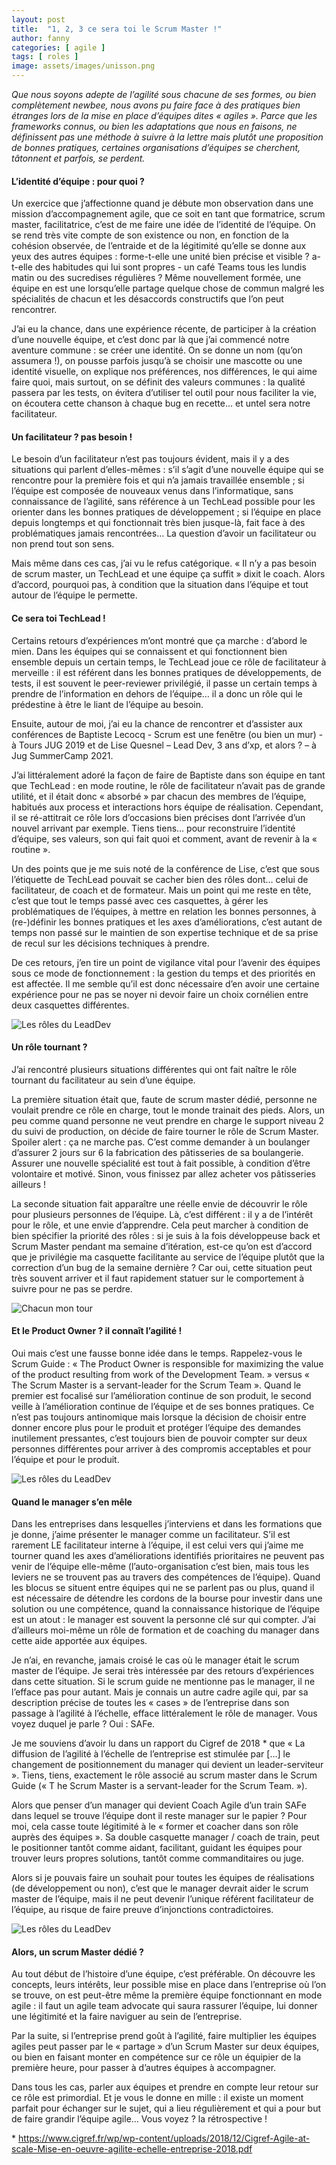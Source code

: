 ```yaml
---
layout: post
title:  "1, 2, 3 ce sera toi le Scrum Master !"
author: fanny
categories: [ agile ]
tags: [ roles ]
image: assets/images/unisson.png
---
```


*Que nous soyons adepte de l’agilité sous chacune de ses formes, ou bien complètement newbee, nous avons pu faire face à des pratiques bien étranges lors de la mise en place d’équipes dites « agiles ». Parce que les frameworks connus, ou bien les adaptations que nous en faisons, ne définissent pas une méthode à suivre à la lettre mais plutôt une proposition de bonnes pratiques, certaines organisations d’équipes se cherchent, tâtonnent et parfois, se perdent.*

#### L’identité d’équipe : pour quoi ?

Un exercice que j’affectionne quand je débute mon observation dans une mission d’accompagnement agile, que ce soit en tant que formatrice, scrum master, facilitatrice, c’est de me faire une idée de l’identité de l’équipe. On se rend très vite compte de son existence ou non, en fonction de la cohésion observée, de l’entraide et de la légitimité qu’elle se donne aux yeux des autres équipes : forme-t-elle une unité bien précise et visible ? a-t-elle des habitudes qui lui sont propres - un café Teams tous les lundis matin ou des sucredises régulières ? Même nouvellement formée, une équipe en est une lorsqu’elle partage quelque chose de commun malgré les spécialités de chacun et les désaccords constructifs que l’on peut rencontrer.

J’ai eu la chance, dans une expérience récente, de participer à la création d’une nouvelle équipe, et c’est donc par là que j’ai commencé notre aventure commune : se créer une identité. On se donne un nom (qu’on assumera !), on pousse parfois jusqu’à se choisir une mascotte ou une identité visuelle, on explique nos préférences, nos différences, le qui aime faire quoi, mais surtout, on se définit des valeurs communes : la qualité passera par les tests, on évitera d’utiliser tel outil pour nous faciliter la vie, on écoutera cette chanson à chaque bug en recette… et untel sera notre facilitateur.

#### Un facilitateur ? pas besoin !

Le besoin d’un facilitateur n’est pas toujours évident, mais il y a des situations qui parlent d’elles-mêmes : s’il s’agit d’une nouvelle équipe qui se rencontre pour la première fois et qui n’a jamais travaillée ensemble ; si l’équipe est composée de nouveaux venus dans l’informatique, sans connaissance de l’agilité, sans référence à un TechLead possible pour les orienter dans les bonnes pratiques de développement ; si l’équipe en place depuis longtemps et qui fonctionnait très bien jusque-là, fait face à des problématiques jamais rencontrées… La question d’avoir un facilitateur ou non prend tout son sens.

Mais même dans ces cas, j’ai vu le refus catégorique. « Il n’y a pas besoin de scrum master, un TechLead et une équipe ça suffit » dixit le coach. Alors d’accord, pourquoi pas, à condition que la situation dans l’équipe et tout autour de l’équipe le permette.  

#### Ce sera toi TechLead !

Certains retours d’expériences m’ont montré que ça marche : d’abord le mien. Dans les équipes qui se connaissent et qui fonctionnent bien ensemble depuis un certain temps, le TechLead joue ce rôle de facilitateur à merveille : il est référent dans les bonnes pratiques de développements, de tests, il est souvent le peer-reviewer privilégié, il passe un certain temps à prendre de l’information en dehors de l’équipe… il a donc un rôle qui le prédestine à être le liant de l’équipe au besoin.

Ensuite, autour de moi, j’ai eu la chance de rencontrer et d’assister aux conférences de Baptiste Lecocq - Scrum est une fenêtre (ou bien un mur) - à Tours JUG 2019 et de Lise Quesnel – Lead Dev, 3 ans d’xp, et alors ? – à Jug SummerCamp 2021.

J’ai littéralement adoré la façon de faire de Baptiste dans son équipe en tant que TechLead : en mode routine, le rôle de facilitateur n’avait pas de grande utilité, et il était donc « absorbé » par chacun des membres de l’équipe, habitués aux process et interactions hors équipe de réalisation. Cependant, il se ré-attitrait ce rôle lors d’occasions bien précises dont l’arrivée d’un nouvel arrivant par exemple. Tiens tiens… pour reconstruire l’identité d’équipe, ses valeurs, son qui fait quoi et comment, avant de revenir à la « routine ».

Un des points que je me suis noté de la conférence de Lise, c’est que sous l’étiquette de TechLead pouvait se cacher bien des rôles dont… celui de facilitateur, de coach et de formateur. Mais un point qui me reste en tête, c’est que tout le temps passé avec ces casquettes, à gérer les problématiques de l’équipes, à mettre en relation les bonnes personnes, à (re-)définir les bonnes pratiques et les axes d’améliorations, c’est autant de temps non passé sur le maintien de son expertise technique et de sa prise de recul sur les décisions techniques à prendre.

De ces retours, j’en tire un point de vigilance vital pour l’avenir des équipes sous ce mode de fonctionnement : la gestion du temps et des priorités en est affectée. Il me semble qu’il est donc nécessaire d’en avoir une certaine expérience pour ne pas se noyer ni devoir faire un choix cornélien entre deux casquettes différentes.

![Les rôles du LeadDev](/assets/images/leadDev.png)

#### Un rôle tournant ?

J’ai rencontré plusieurs situations différentes qui ont fait naître le rôle tournant du facilitateur au sein d’une équipe.

La première situation était que, faute de scrum master dédié, personne ne voulait prendre ce rôle en charge, tout le monde trainait des pieds. Alors, un peu comme quand personne ne veut prendre en charge le support niveau 2 du suivi de production, on décide de faire tourner le rôle de Scrum Master. Spoiler alert : ça ne marche pas. C’est comme demander à un boulanger d’assurer 2 jours sur 6 la fabrication des pâtisseries de sa boulangerie. Assurer une nouvelle spécialité est tout à fait possible, à condition d’être volontaire et motivé. Sinon, vous finissez par allez acheter vos pâtisseries ailleurs !

La seconde situation fait apparaître une réelle envie de découvrir le rôle pour plusieurs personnes de l’équipe. Là, c’est différent : il y a de l’intérêt pour le rôle, et une envie d’apprendre. Cela peut marcher à condition de bien spécifier la priorité des rôles : si je suis à la fois développeuse back et Scrum Master pendant ma semaine d’itération, est-ce qu’on est d’accord que je privilégie ma casquette facilitante au service de l’équipe plutôt que la correction d’un bug de la semaine dernière ? Car oui, cette situation peut très souvent arriver et il faut rapidement statuer sur le comportement à suivre pour ne pas se perdre.

![Chacun mon tour](/assets/images/chacunMonTour.png)

#### Et le Product Owner ? il connaît l’agilité !

Oui mais c’est une fausse bonne idée dans le temps. Rappelez-vous le Scrum Guide : « The Product Owner is responsible for maximizing the value of the product resulting from work of the Development Team. » versus « The Scrum Master is a servant-leader for the Scrum Team ». Quand le premier est focalisé sur l’amélioration continue de son produit, le second veille à l’amélioration continue de l’équipe et de ses bonnes pratiques. Ce n’est pas toujours antinomique mais lorsque la décision de choisir entre donner encore plus pour le produit et protéger l’équipe des demandes inutilement pressantes, c’est toujours bien de pouvoir compter sur deux personnes différentes pour arriver à des compromis acceptables et pour l’équipe et pour le produit.

![Les rôles du LeadDev](/assets/images/PO.png)

#### Quand le manager s’en mêle

Dans les entreprises dans lesquelles j’interviens et dans les formations que je donne, j’aime présenter le manager comme un facilitateur. S’il est rarement LE facilitateur interne à l’équipe, il est celui vers qui j’aime me tourner quand les axes d’améliorations identifiés prioritaires ne peuvent pas venir de l’équipe elle-même (l’auto-organisation c’est bien, mais tous les leviers ne se trouvent pas au travers des compétences de l’équipe). Quand les blocus se situent entre équipes qui ne se parlent pas ou plus, quand il est nécessaire de détendre les cordons de la bourse pour investir dans une solution ou une compétence, quand la connaissance historique de l’équipe est un atout : le manager est souvent la personne clé sur qui compter. J’ai d’ailleurs moi-même un rôle de formation et de coaching du manager dans cette aide apportée aux équipes.

Je n’ai, en revanche, jamais croisé le cas où le manager était le scrum master de l’équipe. Je serai très intéressée par des retours d’expériences dans cette situation. Si le scrum guide ne mentionne pas le manager, il ne l’efface pas pour autant. Mais je connais un autre cadre agile qui, par sa description précise de toutes les « cases » de l’entreprise dans son passage à l’agilité à l’échelle, efface littéralement le rôle de manager. Vous voyez duquel je parle ? Oui : SAFe.

Je me souviens d’avoir lu dans un rapport du Cigref de 2018 * que « La diffusion de l’agilité à l’échelle de l’entreprise est stimulée par \[…\] le changement de positionnement du manager qui devient un leader-serviteur ». Tiens, tiens, exactement le rôle associé au scrum master dans le Scrum Guide (« T he Scrum Master is a servant-leader for the Scrum Team. »).

Alors que penser d’un manager qui devient Coach Agile d’un train SAFe dans lequel se trouve l’équipe dont il reste manager sur le papier ? Pour moi, cela casse toute légitimité à le « former et coacher dans son rôle auprès des équipes ». Sa double casquette manager / coach de train, peut le positionner tantôt comme aidant, facilitant, guidant les équipes pour trouver leurs propres solutions, tantôt comme commanditaires ou juge.

Alors si je pouvais faire un souhait pour toutes les équipes de réalisations (de développement ou non), c’est que le manager devrait aider le scrum master de l’équipe, mais il ne peut devenir l’unique référent facilitateur de l’équipe, au risque de faire preuve d’injonctions contradictoires.

![Les rôles du LeadDev](/assets/images/injonctionContradictoires.png)

#### Alors, un scrum Master dédié ?

Au tout début de l’histoire d’une équipe, c’est préférable. On découvre les concepts, leurs intérêts, leur possible mise en place dans l’entreprise où l’on se trouve, on est peut-être même la première équipe fonctionnant en mode agile : il faut un agile team advocate qui saura rassurer l’équipe, lui donner une légitimité et la faire naviguer au sein de l’entreprise.

Par la suite, si l’entreprise prend goût à l’agilité, faire multiplier les équipes agiles peut passer par le « partage » d’un Scrum Master sur deux équipes, ou bien en faisant monter en compétence sur ce rôle un équipier de la première heure, pour passer à d’autres équipes à accompagner.

Dans tous les cas, parler aux équipes et prendre en compte leur retour sur ce rôle est primordial. Et je vous le donne en mille : il existe un moment parfait pour échanger sur le sujet, qui a lieu régulièrement et qui a pour but de faire grandir l’équipe agile… Vous voyez ? la rétrospective !




\* https://www.cigref.fr/wp/wp-content/uploads/2018/12/Cigref-Agile-at-scale-Mise-en-oeuvre-agilite-echelle-entreprise-2018.pdf 